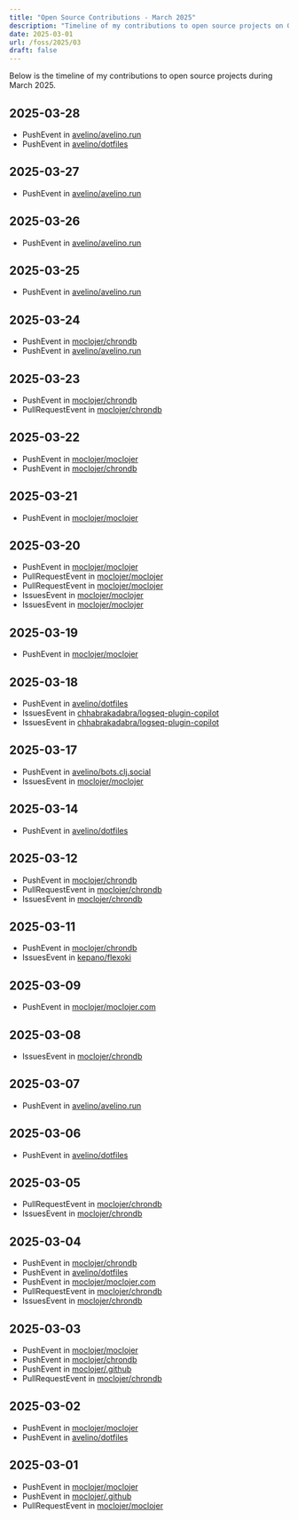 ```yaml
---
title: "Open Source Contributions - March 2025"
description: "Timeline of my contributions to open source projects on GitHub during March 2025."
date: 2025-03-01
url: /foss/2025/03
draft: false
---
```


Below is the timeline of my contributions to open source projects during March 2025.

## 2025-03-28

- PushEvent in [avelino/avelino.run](https://github.com/avelino/avelino.run)
- PushEvent in [avelino/dotfiles](https://github.com/avelino/dotfiles)

## 2025-03-27

- PushEvent in [avelino/avelino.run](https://github.com/avelino/avelino.run)

## 2025-03-26

- PushEvent in [avelino/avelino.run](https://github.com/avelino/avelino.run)

## 2025-03-25

- PushEvent in [avelino/avelino.run](https://github.com/avelino/avelino.run)

## 2025-03-24

- PushEvent in [moclojer/chrondb](https://github.com/moclojer/chrondb)
- PushEvent in [avelino/avelino.run](https://github.com/avelino/avelino.run)

## 2025-03-23

- PushEvent in [moclojer/chrondb](https://github.com/moclojer/chrondb)
- PullRequestEvent in [moclojer/chrondb](https://github.com/moclojer/chrondb)

## 2025-03-22

- PushEvent in [moclojer/moclojer](https://github.com/moclojer/moclojer)
- PushEvent in [moclojer/chrondb](https://github.com/moclojer/chrondb)

## 2025-03-21

- PushEvent in [moclojer/moclojer](https://github.com/moclojer/moclojer)

## 2025-03-20

- PushEvent in [moclojer/moclojer](https://github.com/moclojer/moclojer)
- PullRequestEvent in [moclojer/moclojer](https://github.com/moclojer/moclojer)
- PullRequestEvent in [moclojer/moclojer](https://github.com/moclojer/moclojer)
- IssuesEvent in [moclojer/moclojer](https://github.com/moclojer/moclojer)
- IssuesEvent in [moclojer/moclojer](https://github.com/moclojer/moclojer)

## 2025-03-19

- PushEvent in [moclojer/moclojer](https://github.com/moclojer/moclojer)

## 2025-03-18

- PushEvent in [avelino/dotfiles](https://github.com/avelino/dotfiles)
- IssuesEvent in [chhabrakadabra/logseq-plugin-copilot](https://github.com/chhabrakadabra/logseq-plugin-copilot)
- IssuesEvent in [chhabrakadabra/logseq-plugin-copilot](https://github.com/chhabrakadabra/logseq-plugin-copilot)

## 2025-03-17

- PushEvent in [avelino/bots.clj.social](https://github.com/avelino/bots.clj.social)
- IssuesEvent in [moclojer/moclojer](https://github.com/moclojer/moclojer)

## 2025-03-14

- PushEvent in [avelino/dotfiles](https://github.com/avelino/dotfiles)

## 2025-03-12

- PushEvent in [moclojer/chrondb](https://github.com/moclojer/chrondb)
- PullRequestEvent in [moclojer/chrondb](https://github.com/moclojer/chrondb)
- IssuesEvent in [moclojer/chrondb](https://github.com/moclojer/chrondb)

## 2025-03-11

- PushEvent in [moclojer/chrondb](https://github.com/moclojer/chrondb)
- IssuesEvent in [kepano/flexoki](https://github.com/kepano/flexoki)

## 2025-03-09

- PushEvent in [moclojer/moclojer.com](https://github.com/moclojer/moclojer.com)

## 2025-03-08

- IssuesEvent in [moclojer/chrondb](https://github.com/moclojer/chrondb)

## 2025-03-07

- PushEvent in [avelino/avelino.run](https://github.com/avelino/avelino.run)

## 2025-03-06

- PushEvent in [avelino/dotfiles](https://github.com/avelino/dotfiles)

## 2025-03-05

- PullRequestEvent in [moclojer/chrondb](https://github.com/moclojer/chrondb)
- IssuesEvent in [moclojer/chrondb](https://github.com/moclojer/chrondb)

## 2025-03-04

- PushEvent in [moclojer/chrondb](https://github.com/moclojer/chrondb)
- PushEvent in [avelino/dotfiles](https://github.com/avelino/dotfiles)
- PushEvent in [moclojer/moclojer.com](https://github.com/moclojer/moclojer.com)
- PullRequestEvent in [moclojer/chrondb](https://github.com/moclojer/chrondb)
- IssuesEvent in [moclojer/chrondb](https://github.com/moclojer/chrondb)

## 2025-03-03

- PushEvent in [moclojer/moclojer](https://github.com/moclojer/moclojer)
- PushEvent in [moclojer/chrondb](https://github.com/moclojer/chrondb)
- PushEvent in [moclojer/.github](https://github.com/moclojer/.github)
- PullRequestEvent in [moclojer/chrondb](https://github.com/moclojer/chrondb)

## 2025-03-02

- PushEvent in [moclojer/moclojer](https://github.com/moclojer/moclojer)
- PushEvent in [avelino/dotfiles](https://github.com/avelino/dotfiles)

## 2025-03-01

- PushEvent in [moclojer/moclojer](https://github.com/moclojer/moclojer)
- PushEvent in [moclojer/.github](https://github.com/moclojer/.github)
- PullRequestEvent in [moclojer/moclojer](https://github.com/moclojer/moclojer)

